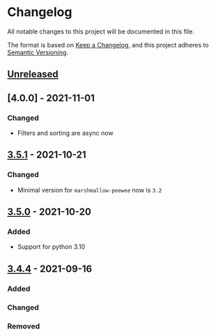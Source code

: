 # Changelog
All notable changes to this project will be documented in this file.

The format is based on [Keep a Changelog](https://keepachangelog.com/en/1.0.0/),
and this project adheres to [Semantic Versioning](https://semver.org/spec/v2.0.0.html).

## [Unreleased]

## [4.0.0] - 2021-11-01
### Changed
* Filters and sorting are async now

## [3.5.1] - 2021-10-21
### Changed
* Minimal version for `marshmallow-peewee` now is `3.2`

## [3.5.0] - 2021-10-20
### Added
- Support for python 3.10

## [3.4.4] - 2021-09-16
### Added

### Changed

### Removed


[Unreleased]: https://github.com/klen/muffin-rest/compare/4.0.0...HEAD
[3.5.1]: https://github.com/klen/muffin-rest/compare/3.5.1...4.0.0
[3.5.1]: https://github.com/klen/muffin-rest/compare/3.5.0...3.5.1
[3.5.0]: https://github.com/klen/muffin-rest/compare/3.4.4...3.5.0
[3.4.4]: https://github.com/klen/muffin-rest/compare/0.1.0...3.4.4
[0.1.0]: https://github.com/klen/aio-apiclient/releases/tag/0.1.0

